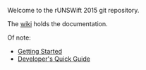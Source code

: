 Welcome to the rUNSWift 2015 git repository.

The [wiki](https://github.com/UNSWComputing/rUNSWift/wiki/) holds the documentation.

Of note:

* [Getting Started](../../wiki/Getting-Started)
* [Developer's Quick Guide](https://github.com/UNSWComputing/rUNSWift/wiki/Developer%27s-Quick-Guide)
